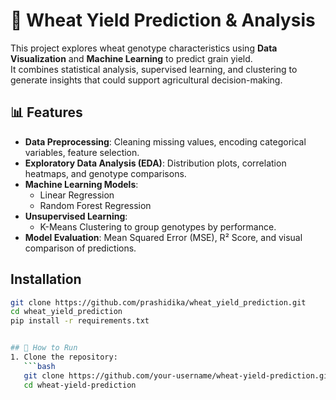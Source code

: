# 🌾 Wheat Yield Prediction & Analysis

This project explores wheat genotype characteristics using **Data Visualization** and **Machine Learning** to predict grain yield.  
It combines statistical analysis, supervised learning, and clustering to generate insights that could support agricultural decision-making.


## 📊 Features
- **Data Preprocessing**: Cleaning missing values, encoding categorical variables, feature selection.
- **Exploratory Data Analysis (EDA)**: Distribution plots, correlation heatmaps, and genotype comparisons.
- **Machine Learning Models**:
  - Linear Regression
  - Random Forest Regression
- **Unsupervised Learning**:
  - K-Means Clustering to group genotypes by performance.
- **Model Evaluation**: Mean Squared Error (MSE), R² Score, and visual comparison of predictions.


## Installation
```bash
git clone https://github.com/prashidika/wheat_yield_prediction.git
cd wheat_yield_prediction
pip install -r requirements.txt


## 🚀 How to Run
1. Clone the repository:
   ```bash
   git clone https://github.com/your-username/wheat-yield-prediction.git
   cd wheat-yield-prediction
